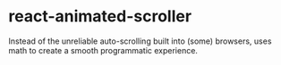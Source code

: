 # react-animated-scroller
Instead of the unreliable auto-scrolling built into (some) browsers, uses math to create a smooth programmatic experience.
